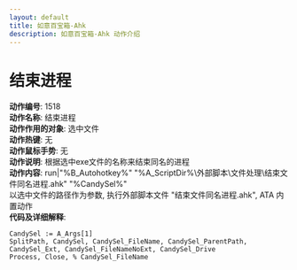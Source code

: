 ```yaml
---
layout: default
title: 如意百宝箱-Ahk
description: 如意百宝箱-Ahk 动作介绍
---
```

<link rel="stylesheet" href="../actions/css/atom-one-light.min.css">
<script src="../actions/js/highlight.min.js"></script>
<script>hljs.highlightAll();</script>

# [](#header-2) 结束进程
**动作编号**: 1518  
**动作名称**: 结束进程  
**动作作用的对象**: 选中文件  
**动作热键**: 无  
**动作鼠标手势**: 无  
**动作说明**: 根据选中exe文件的名称来结束同名的进程  
**动作内容**: run|"%B_Autohotkey%" "%A_ScriptDir%\外部脚本\文件处理\结束文件同名进程.ahk" "%CandySel%"  
以选中文件的路径作为参数, 执行外部脚本文件 "结束文件同名进程.ahk", ATA 内置动作  
**代码及详细解释**:  
```Autohotkey
CandySel := A_Args[1]
SplitPath, CandySel, CandySel_FileName, CandySel_ParentPath, CandySel_Ext, CandySel_FileNameNoExt, CandySel_Drive
Process, Close, % CandySel_FileName
```